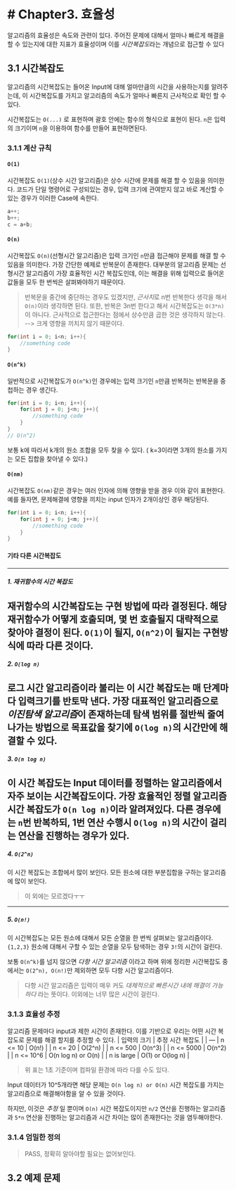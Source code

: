 # # Chapter3. 효율성
알고리즘의 효율성은 속도와 관련이 있다.
주어진 문제에 대해서 얼마나 빠르게 해결을 할 수 있는지에 대한 지표가 효율성이며
이를 *시간복잡도*라는 개념으로 접근할 수 있다

## 3.1 시간복잡도
알고리즘의 시간복잡도는 들어온 Input에 대해 얼마만큼의 시간을 사용하는지를 알려주는데, 이 시간복잡도를 가지고 알고리즘의 속도가 얼마나 빠른지 근사적으로 확인 할 수 있다.

시간복잡도는  `O(...)` 로 표현하며 괄호 안에는 함수의 형식으로 표현이 된다.
`n`은 입력의 크기이며 `n`을 이용하여 함수를 만들어 표현하면된다.

### 3.1.1 계산 규칙
#### `O(1)`
시간복잡도 `O(1)`(상수 시간 알고리즘)은 상수 시간에 문제를 해결 할 수 있음을 의미한다.
코드가 단일 명령어로 구성되있는 경우,  입력 크기에 관여받지 않고 바로 계산할 수 있는 경우가 이러한 Case에 속한다.
```cpp
a++;
b++;
c = a+b;
```

#### `O(n)`
시간복잡도 `O(n)`(선형시간 알고리즘)은 입력 크기인 `n`만큼 접근해야 문제를 해결 할 수 있음을 의미한다. 가장 간단한 예제로 반복문이 존재한다.
대부분의 알고리즘 문제는 선형시간 알고리즘이 가장 효율적인 시간 복잡도인데, 이는 해결을 위해 입력으로 들어온 값들을 모두 한 번씩은 살펴봐야하기 때문이다.
> 반복문을 중간에 중단하는 경우도 있겠지만, *근사치*로 n번 반복한다 생각을 해서 `O(n)`이라 생각하면 된다.
> 또한, 반복은 3n번 한다고 해서 시간복잡도는 `O(3*n)`이 아니다. 근사적으로 접근한다는 점에서 상수만큼 곱한 것은 생각하지 않는다. --> 크게 영향을 끼치지 않기 때문이다.
```cpp
for(int i = 0; i<n; i++){
	//something code
}
```

#### `O(n^k)`
일반적으로 시간복잡도가 `O(n^k)`인 경우에는 입력 크기인 `n`만큼 반복하는 반복문을 중첩하는 경우 생긴다.
```cpp
for(int i = 0; i<n; i++){
	for(int j = 0; j<n; j++){
		//something code
	}
}
// O(n^2)
```
보통 k에 따라서 k개의 원소 조합을 모두 찾을 수 있다. ( k=3이라면 3개의 원소를 가지는 모든 집합을 찾아낼 수 있다.)

#### `O(nm)`
시간복잡도 `O(nm)`같은 경우는 여러 인자에 의해 영향을 받을 경우 이와 같이 표현한다.
예를 들자면, 문제해결에 영향을 끼치는 input 인자가 2개이상인 경우 해당된다.
```cpp
for(int i = 0; i<n; i++){
	for(int j = 0; j<m; j++){
		//something code
	}
}
```

#### 기타 다른 시간복잡도
---
##### 1. 재귀함수의 시간 복잡도
재귀함수의 시간복잡도는 구현 방법에 따라 결정된다.
해당 재귀함수가 어떻게 호출되며, 몇 번 호출될지 대략적으로 찾아야 결정이 된다.
`O(1)`이 될지, `O(n^2)`이 될지는 구현방식에 따라 다른 것이다.
---
##### 2. `O(log n)`
로그 시간 알고리즘이라 불리는 이 시간 복잡도는 매 단계마다 입력크기를 반토막 낸다.
가장 대표적인 알고리즘으로 *이진탐색 알고리즘*이 존재하는데 탐색 범위를 절반씩 줄여나가는 방법으로 목표값을 찾기에 `O(log n)`의 시간만에 해결할 수 있다.
---
##### 3. `O(n log n)`
이 시간 복잡도는 Input 데이터를 정렬하는 알고리즘에서 자주 보이는 시간복잡도이다.
가장 효율적인 정렬 알고리즘 시간 복잡도가 `O(n log n)`이라 알려져있다.
다른 경우에는 `n`번 반복하되, 1번 연산 수행시 `O(log n)`의 시간이 걸리는 연산을 진행하는 경우가 있다.
---
##### 4. `O(2^n)`
이 시간 복잡도는 조합에서 많이 보인다.
모든 원소에 대한 부분집합을 구하는 알고리즘에 많이 보인다.
> 이 외에는 모르겠다ㅜㅜ 
---
##### 5. `O(n!)`
이 시간복잡도는 모든 원소에 대해서 모든 순열을 한 번씩 살펴보는 알고리즘이다.
`{1,2,3}` 원소에 대해서 구할 수 있는 순열을 모두 탐색하는 경우 `3!`의 시간이 걸린다.

보통 `O(n^k)`를 넘지 않으면 *다항 시간 알고리즘* 이라고 하며 위에 정리한 시간복잡도 중에서는 `O(2^n), O(n!)`만 제외하면 모두 다항 시간 알고리즘이다.
> 다항 시간 알고리즘은 입력이 매우 커도 *대체적으로 빠른시간 내에 해결이 가능하다* 라는 뜻이다. 이외에는 너무 많은 시간이 걸린다.

### 3.1.3 효율성 추정
알고리즘 문제마다 input과 제한 시간이 존재한다.
이를 기반으로 우리는 어떤 시간 복잡도로 문제를 해결 할지를 추정할 수 있다.
| 입력의 크기 | 추정 시간 복잡도 | 
| —
| n <= 10 | O(n!) | 
| n <= 20 | O(2^n) | 
| n <= 500 | O(n^3) | 
| n <= 5000 | O(n^2) | 
| n <= 10^6 | O(n log n) or O(n) | 
| n is large | O(1) or O(log n) | 

> 위 표는 1초 기준이며 컴파일 환경에 따라 다를 수도 있다.

Input 데이터가 10^5개라면 해당 문제는 `O(n log n) or O(n)` 시간 복잡도를 가지는 알고리즘으로 해결해야함을 알 수 있을 것이다.

하지만, 이것은 *추정* 일 뿐이며 `O(n)` 시간 복잡도이지만 `n/2` 연산을 진행하는 알고리즘과 `5*n` 연산을 진행하는 알고리즘과 시간 차이는 많이 존재한다는 것을 염두해야한다.

### 3.1.4 엄밀한 정의
> PASS, 정확히 알아야할 필요는 없어보인다.

## 3.2 예제 문제

